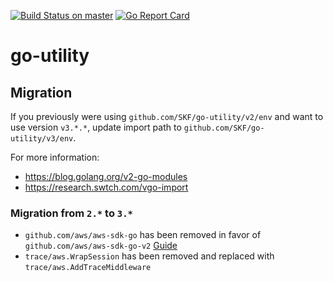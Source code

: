 [![Build Status on master](https://travis-ci.org/SKF/go-utility.svg?branch=master)](https://travis-ci.org/SKF/go-utility) [![Go Report Card](https://goreportcard.com/badge/github.com/SKF/go-utility)](https://goreportcard.com/report/github.com/SKF/go-utility)

# go-utility 

## Migration
If you previously were using `github.com/SKF/go-utility/v2/env` and want to use version `v3.*.*`, update import path to `github.com/SKF/go-utility/v3/env`. 

For more information:
- https://blog.golang.org/v2-go-modules
- https://research.swtch.com/vgo-import

### Migration from `2.*` to `3.*`
- `github.com/aws/aws-sdk-go` has been removed in favor of `github.com/aws/aws-sdk-go-v2` [Guide](https://docs.aws.amazon.com/sdk-for-go/v2/developer-guide/migrate-gosdk.html)
- `trace/aws.WrapSession` has been removed and replaced with `trace/aws.AddTraceMiddleware`